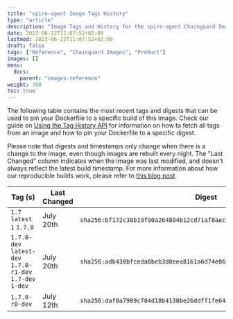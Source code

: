```yaml
---
title: "spire-agent Image Tags History"
type: "article"
description: "Image Tags and History for the spire-agent Chainguard Image"
date: 2023-06-22T11:07:52+02:00
lastmod: 2023-06-22T11:07:52+02:00
draft: false
tags: ["Reference", "Chainguard Images", "Product"]
images: []
menu:
  docs:
    parent: "images-reference"
weight: 700
toc: true
---
```


The following table contains the most recent tags and digests that can be used to pin your Dockerfile to a specific build of this image. Check our guide on [Using the Tag History API](/chainguard/chainguard-images/using-the-tag-history-api/) for information on how to fetch all tags from an image and how to pin your Dockerfile to a specific digest.

Please note that digests and timestamps only change when there is a change to the image, even though images are rebuilt every night. The "Last Changed" column indicates when the image was last modified, and doesn't always reflect the latest build timestamp. For more information about how our reproducible builds work, please refer to [this blog post](https://www.chainguard.dev/unchained/reproducing-chainguards-reproducible-image-builds).

| Tag (s)                                                    | Last Changed | Digest                                                                    |
|------------------------------------------------------------|--------------|---------------------------------------------------------------------------|
|  `1.7` `latest` `1` `1.7.0`                                | July 20th    | `sha256:bf172c30b19f90a264804b12cd71af8aec6cafdbddd1d0d4417e957fa827d596` |
|  `1.7.0-dev` `latest-dev` `1.7.0-r1-dev` `1.7-dev` `1-dev` | July 20th    | `sha256:adb438bfceda8beb3d0eea8161a6d74e0643bfa6fe3a014b0afddb09e1169e83` |
|  `1.7.0-r0-dev`                                            | July 12th    | `sha256:daf0a7989c784d18b4130be26ddff1fe64cc06d98cbb6bd7a71d30e76cb52081` |
